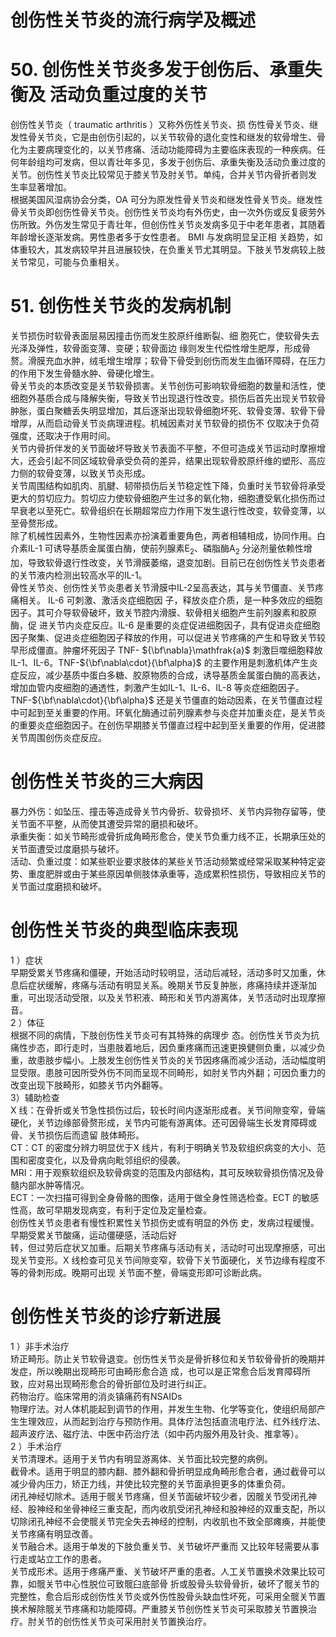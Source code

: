 # 创伤性关节炎的流行病学及概述  
# 50.  创伤性关节炎多发于创伤后、承重失衡及  活动负重过度的关节  
创伤性关节炎（ traumatic arthritis ）又称外伤性关节炎、损 伤性骨关节炎、继发性骨关节炎，它是由创伤引起的，以关节软骨的退化变性和继发的软骨增生、骨化为主要病理变化的，以关节疼痛、活动功能障碍为主要临床表现的一种疾病。任何年龄组均可发病，但以青壮年多见，多发于创伤后、承重失衡及活动负重过度的关节。创伤性关节炎比较常见于膝关节及肘关节。单纯，合并关节内骨折者则发 生率显著增加。  
根据美国风湿病协会分类，OA 可分为原发性骨关节炎和继发性骨关节炎。继发性骨关节炎即创伤性骨关节炎。创伤性关节炎均有外伤史，由一次外伤或反复疲劳外伤所致。外伤发生常见于青壮年，但创伤性关节炎发病多见于中老年患者，其随着年龄增长逐渐发病。男性患者多于女性患者。 BMI  与发病明显呈正相 关趋势，如体重较大，其发病较早并且进展较快，在负重关节尤其明显。下肢关节发病较上肢关节常见，可能与负重相关。  
# 51.  创伤性关节炎的发病机制  
关节损伤时软骨表面层易因撞击伤而发生胶原纤维断裂、细 胞死亡，使软骨失去光泽及弹性，软骨面变薄、变硬；软骨面边 缘则发生代偿性增生肥厚，形成骨赘。滑膜充血水肿，绒毛增生增厚；软骨下骨受到创伤而发生血循环障碍，在压力的作用下发生骨髓水肿、骨硬化增生。  
骨关节炎的本质改变是关节软骨损害。关节创伤可影响软骨细胞的数量和活性，使细胞外基质合成与降解失衡，导致关节出现退行性改变。损伤后首先出现关节软骨肿胀，蛋白聚糖丢失明显增加，其后逐渐出现软骨细胞坏死、软骨变薄、软骨下骨增厚，从而启动骨关节炎病理进程。机械因素对关节软骨的损伤不 仅取决于负荷强度，还取决于作用时间。  
关节内骨折伴发的关节面破坏导致关节表面不平整，不但可造成关节运动时摩擦增大，还会引起不同区域软骨承受负荷的差异，结果出现软骨胶原纤维的塑形、高应力侧的软骨变薄，以致关节炎形成。  
关节周围结构如肌肉、肌腱、韧带损伤后关节稳定性下降，负重时关节软骨将承受更大的剪切应力。剪切应力使软骨细胞产生过多的氧化物，细胞遭受氧化损伤而过早衰老以至死亡。软骨组织在长期超常应力作用下发生退行性改变，软骨变薄，以至骨赘形成。  
除了机械性因素外，生物性因素亦扮演着重要角色，两者相辅相成，协同作用。白介素IL-1 可诱导基质金属蛋白酶，使前列腺素$\mathrm{E}_{2}$、磷脂酶$\mathrm{A}_{2}$ 分泌剂量依赖性增加，导致软骨退行性改变，关节滑膜萎缩，退变加剧。目前已在创伤性关节炎患者的关节液内检测出较高水平的IL-1。  
骨性关节炎、创伤性关节炎患者关节滑膜中IL-2呈高表达，其与关节僵直、关节疼痛相关。 IL-6  可刺激、激活炎症细胞因 子，释放炎症介质，是一种多效应的细胞因子。其可介导软骨破坏，致关节腔内滑膜、软骨相关细胞产生前列腺素和胶原酶，促 进关节内炎症反应。IL-6 是重要的炎症促进细胞因子，具有促进炎症细胞因子聚集、促进炎症细胞因子释放的作用，可以促进关节疼痛的产生和导致关节较早形成僵直。肿瘤坏死因子 TNF- ${\bf\nabla}\mathfrak{a}$ 刺激巨噬细胞释放IL-1、IL-6。TNF-${\bf\nabla\cdot}{\bf\alpha}$ 的主要作用是刺激机体产生炎症反应，减少基质中蛋白多糖、胶原物质的合成，诱导基质金属蛋白酶的高表达，增加血管内皮细胞的通透性，刺激产生如IL-1、IL-6、IL-8 等炎症细胞因子。TNF-${\bf\nabla\cdot}{\bf\alpha}$ 还是关节僵直的始动因素，在关节僵直过程中可起到至关重要的作用。环氧化酶通过前列腺素参与炎症并加重炎症，是关节炎的重要炎症细胞因子。在创伤早期膝关节僵直过程中起到至关重要的作用，促进膝关节周围创伤炎症反应。  
#  创伤性关节炎的三大病因  
暴力外伤：如坠压、撞击等造成骨关节内骨折、软骨损坏、关节内异物存留等，使关节面不平整，从而使其遭受异常的磨损和破坏。  
承重失衡：如关节畸形或骨折成角畸形愈合，使关节负重力线不正，长期承压处的关节面遭受过度磨损与破坏。  
活动、负重过度：如某些职业要求肢体的某些关节活动频繁或经常采取某种特定姿势、重度肥胖或由于某些原因单侧肢体承重等，造成累积性损伤，导致相应关节的关节面过度磨损和破坏。  
#  创伤性关节炎的典型临床表现  
1 ）症状  
早期受累关节疼痛和僵硬，开始活动时较明显，活动后减轻，活动多时又加重，休息后症状缓解，疼痛与活动有明显关系。晚期关节反复肿胀，疼痛持续并逐渐加重，可出现活动受限，以及关节积液、畸形和关节内游离体，关节活动时出现摩擦音。  
2 ）体征  
根据不同的病情，下肢创伤性关节炎可有其特殊的病理步 态。创伤性关节炎为抗痛性步态，即行走时，当患肢着地后，因负重疼痛而迅速更换健侧负重，以减少负重，故患肢步幅小。上肢发生创伤性关节炎的关节因疼痛而减少活动，活动幅度明显受限。患肢可因所受外伤不同而呈现不同畸形，如肘关节内外翻；可因负重力的改变出现下肢畸形，如膝关节内外翻等。  
3）辅助检查  
X 线：在骨折或关节急性损伤过后，较长时间内逐渐形成者。关节间隙变窄，骨端硬化，关节边缘部骨赘形成，关节内可能有游离体。还可因骨端生长发育障碍或骨、关节损伤后而遗留 肢体畸形。  
CT：CT 的密度分辨力明显优于X 线片，有利于明确关节及软组织病变的大小、范围和密度变化，以及骨病向毗邻组织的侵袭。  
MRI：用于观察软组织及软骨病变的范围及内部结构，其可反映软骨损伤情况及骨髓内部水肿等情况。  
ECT：一次扫描可得到全身骨骼的图像，适用于做全身性筛选检查。ECT 的敏感性高，故可早期发现病变，有利于定位及定量检查。  
创伤性关节炎患者有慢性积累性关节损伤史或有明显的外伤 史，发病过程缓慢。早期受累关节酸痛，运动僵硬感，活动后好  
转，但过劳后症状又加重。后期关节疼痛与活动有关，活动时可出现摩擦感，可出现关节变形。X 线检查可见关节间隙变窄，软骨下关节面硬化，关节边缘有程度不等的骨刺形成。晚期可出现 关节面不整，骨端变形即可诊断此病。  
#  创伤性关节炎的诊疗新进展  
1 ）非手术治疗  
矫正畸形。防止关节软骨退变。创伤性关节炎是骨折移位和关节软骨骨折的晚期并发症，所以晚期出现畸形可由畸形愈合造 成，也可以是正常愈合后发育障碍所致，应对易出现畸形愈合的骨折部位及时进行纠正。  
药物治疗。临床常用的消炎镇痛药有NSAIDs  
物理疗法。对人体机能起到调节的作用，并发生生物、化学等变化，使组织局部产生生理效应，从而起到治疗与预防作用。具体疗法包括直流电疗法、红外线疗法、超声波疗法、磁疗法、中医中药治疗法（如中药内服外用及针灸、推拿等）。  
2 ）手术治疗  
关节清理术。适用于关节内有明显游离体、关节面比较完整的病例。  
截骨术。适用于明显的膝内翻、膝外翻和骨折明显成角畸形愈合者，通过截骨可以减少骨内压力，矫正力线，并使比较完整的关节面承担更多的体重负荷。  
闭孔神经切除术。适用于髋关节疼痛，但关节面破坏较少者，因髋关节受闭孔神经、股神经和坐骨神经三重支配，而内收肌受闭孔神经和股神经的双重支配，所以切除闭孔神经不会使髋关节完全失去神经的控制，内收肌也不致全部瘫痪，并能使关节疼痛有明显改善。  
关节融合术。适用于单发的下肢负重关节、关节破坏严重而 又比较年轻需要从事行走或站立工作的患者。  
关节成形术。适用于疼痛严重、关节破坏严重的患者。人工关节置换术效果比较可靠，如髋关节中心性脱位可致髋臼底部骨 折或股骨头软骨骨折，破坏了髋关节的完整性，愈合后形成创伤性关节炎或外伤性股骨头缺血性坏死，可采用全髋关节置换术解除髋关节疼痛和功能障碍。严重膝关节创伤性关节炎可采取膝关节置换治疗。肘关节的创伤性关节炎可采用肘关节置换治疗。  
